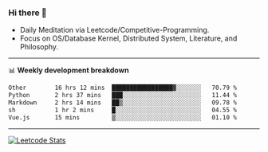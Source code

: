 ### Hi there 👋
* Daily Meditation via Leetcode/Competitive-Programming.
* Focus on OS/Database Kernel, Distributed System, Literature, and Philosophy.

-------

📊 **Weekly development breakdown**
<!--START_SECTION:waka-->

```txt
Other        16 hrs 12 mins  █████████████████▓░░░░░░░   70.79 %
Python       2 hrs 37 mins   ███░░░░░░░░░░░░░░░░░░░░░░   11.44 %
Markdown     2 hrs 14 mins   ██▒░░░░░░░░░░░░░░░░░░░░░░   09.78 %
sh           1 hr 2 mins     █░░░░░░░░░░░░░░░░░░░░░░░░   04.55 %
Vue.js       15 mins         ▒░░░░░░░░░░░░░░░░░░░░░░░░   01.10 %
```

<!--END_SECTION:waka-->

-------

[![Leetcode Stats](https://leetcard.jacoblin.cool/hzhang413?font=Fira+Mono)](https://leetcode.com/hzhang413)
<!-- ![image](./cyberpunk-ghost-in-the-shell.gif)
![image](./gis-archive.png) -->
